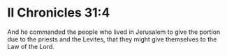 # II Chronicles 31:4

And he commanded the people who lived in Jerusalem to give the portion due to the priests and the Levites, that they might give themselves to the Law of the Lord.
